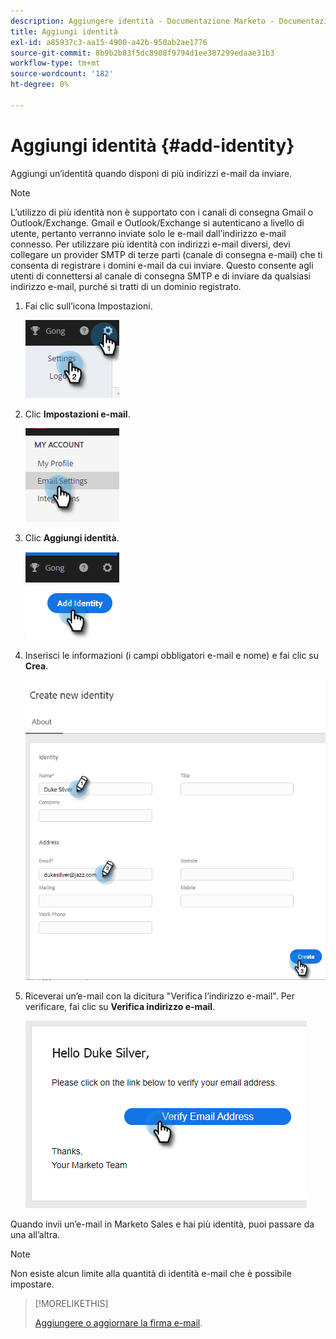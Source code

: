 ```yaml
---
description: Aggiungere identità - Documentazione Marketo - Documentazione del prodotto
title: Aggiungi identità
exl-id: a85937c3-aa15-4900-a42b-950ab2ae1776
source-git-commit: 8b9b2b83f5dc8908f9794d1ee387299edaae31b3
workflow-type: tm+mt
source-wordcount: '182'
ht-degree: 0%

---
```


# Aggiungi identità {#add-identity}

Aggiungi un’identità quando disponi di più indirizzi e-mail da inviare.

>[!NOTE]
>
>L’utilizzo di più identità non è supportato con i canali di consegna Gmail o Outlook/Exchange. Gmail e Outlook/Exchange si autenticano a livello di utente, pertanto verranno inviate solo le e-mail dall’indirizzo e-mail connesso. Per utilizzare più identità con indirizzi e-mail diversi, devi collegare un provider SMTP di terze parti (canale di consegna e-mail) che ti consenta di registrare i domini e-mail da cui inviare. Questo consente agli utenti di connettersi al canale di consegna SMTP e di inviare da qualsiasi indirizzo e-mail, purché si tratti di un dominio registrato.

1. Fai clic sull’icona Impostazioni.

   ![](assets/add-identity-1.png)

1. Clic **Impostazioni e-mail**.

   ![](assets/add-identity-2.png)

1. Clic **Aggiungi identità**.

   ![](assets/add-identity-3.png)

1. Inserisci le informazioni (i campi obbligatori e-mail e nome) e fai clic su **Crea**.

   ![](assets/add-identity-4.png)

1. Riceverai un’e-mail con la dicitura &quot;Verifica l’indirizzo e-mail&quot;. Per verificare, fai clic su **Verifica indirizzo e-mail**.

   ![](assets/add-identity-5.png)

Quando invii un’e-mail in Marketo Sales e hai più identità, puoi passare da una all’altra.

>[!NOTE]
>
>Non esiste alcun limite alla quantità di identità e-mail che è possibile impostare.

>[!MORELIKETHIS]
>
>[Aggiungere o aggiornare la firma e-mail](/help/marketo/product-docs/marketo-sales-insight/actions/getting-started/email-settings/add-or-update-your-email-signature.md).
